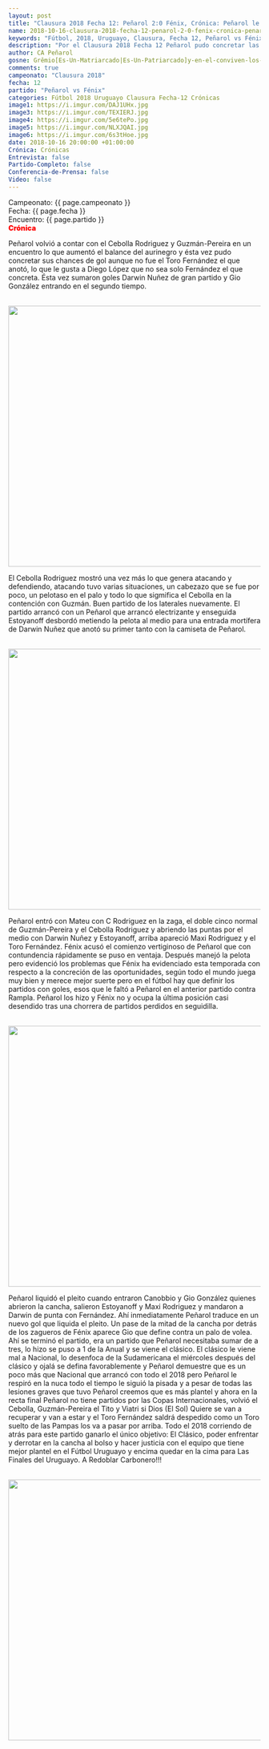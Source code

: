 ```yaml
---
layout: post
title: "Clausura 2018 Fecha 12: Peñarol 2:0 Fénix, Crónica: Peñarol le metió la pelotita al equipo de Carrasco"
name: 2018-10-16-clausura-2018-fecha-12-penarol-2-0-fenix-cronica-penarol-le-metio-la-pelotita-al-equipo-de-carrasco.markdown
keywords: "Fútbol, 2018, Uruguayo, Clausura, Fecha 12, Peñarol vs Fénix, Crónica"
description: "Por el Clausura 2018 Fecha 12 Peñarol pudo concretar las situaciones que generó, Fénix sumó juego y tuvo sus chances pero evidenció su problema crónico en este certamen, no tiene gol. Peñarol hizó un buen apronte del clásico que se viene y quedó a 1 punto de la Tabla Anual."
author: CA Peñarol
gosne: Grêmio[Es-Un-Matriarcado|Es-Un-Patriarcado]y-en-el-conviven-los-dos-colectivos
comments: true
campeonato: "Clausura 2018"
fecha: 12
partido: "Peñarol vs Fénix"
categories: Fútbol 2018 Uruguayo Clausura Fecha-12 Crónicas
image1: https://i.imgur.com/DAJ1UHx.jpg
image3: https://i.imgur.com/TEXIERJ.jpg
image4: https://i.imgur.com/5e6tePo.jpg
image5: https://i.imgur.com/NLXJQAI.jpg
image6: https://i.imgur.com/6s3tHoe.jpg
date: 2018-10-16 20:00:00 +01:00:00
Crónica: Crónicas
Entrevista: false
Partido-Completo: false
Conferencia-de-Prensa: false
Video: false
---
```


Campeonato: <span>{{ page.campeonato }}</span><br>
Fecha: <span>{{ page.fecha }}</span><br>
Encuentro: <span>{{ page.partido }}</span><br>
<span style="color:red;font-weight:900">Crónica</span>

Peñarol volvió a contar con el Cebolla Rodriguez y Guzmán-Pereira en un encuentro lo que aumentó el balance del aurinegro y ésta vez pudo concretar sus chances de gol aunque no fue el Toro Fernández el que anotó, lo que le gusta a Diego López que no sea solo Fernández el que concreta. Ésta vez sumaron goles Darwin Nuñez de gran partido y Gio González entrando en el segundo tiempo.

<br>

<img src="{{ page.image3 }}" width="521px">

<br>

El Cebolla Rodriguez mostró una vez más lo que genera atacando y defendiendo, atacando tuvo varias situaciones, un cabezazo que se fue por poco, un pelotaso en el palo y todo lo que sigmifica el Cebolla en la contención con Guzmán. Buen partido de los laterales nuevamente. El partido arrancó con un Peñarol que arrancó electrizante y enseguida Estoyanoff desbordó metiendo la pelota al medio para una entrada mortífera de Darwin Nuñez que anotó su primer tanto con la camiseta de Peñarol.

<br>

<img src="{{ page.image4 }}" width="521px">

<br>

Peñarol entró con Mateu con C Rodriguez en la zaga, el doble cinco normal de Guzmán-Pereira y el Cebolla Rodriguez y abriendo las puntas por el medio con Darwin Nuñez y Estoyanoff, arriba apareció Maxi Rodriguez y el Toro Fernández. Fénix acusó el comienzo vertiginoso de Peñarol que con contundencia rápidamente se puso en ventaja. Después manejó la pelota pero evidenció los problemas que Fénix ha evidenciado esta temporada con respecto a la concreción de las oportunidades, según todo el mundo juega muy bien y merece mejor suerte pero en el fútbol hay que definir los partidos con goles, esos que le faltó a Peñarol en el anterior partido contra Rampla. Peñarol los hizo y Fénix no y ocupa la última posición casi desendido tras una chorrera de partidos perdidos en seguidilla.

<br>

<img src="{{ page.image5 }}" width="521px">

<br>

Peñarol liquidó el pleito cuando entraron Canobbio y Gio González quienes abrieron la cancha, salieron Estoyanoff y Maxi Rodriguez y mandaron a Darwin de punta con Fernández. Ahí inmediatamente Peñarol traduce en un nuevo gol que liquida el pleito. Un pase de la mitad de la cancha por detrás de los zagueros de Fénix aparece Gio que define contra un palo de volea. Ahí se terminó el partido, era un partido que Peñarol necesitaba sumar de a tres, lo hizo se puso a 1 de la Anual y se viene el clásico. El clásico le viene mal a Nacional, lo desenfoca de la Sudamericana el miércoles después del clásico y ojalá se defina favorablemente y Peñarol demuestre que es un poco más que Nacional que arrancó con todo el 2018 pero Peñarol le respiró en la nuca todo el tiempo le siguió la pisada y a pesar de todas las lesiones graves que tuvo Peñarol creemos que es más plantel y ahora en la recta final Peñarol no tiene partidos por las Copas Internacionales, volvió el Cebolla, Guzmán-Pereira el Tito y Viatri si Dios (El Sol) Quiere se van a recuperar y van a estar y el Toro Fernández saldrá despedido como un Toro suelto de las Pampas los va a pasar por arriba. Todo el 2018 corriendo de atrás para este partido ganarlo el único objetivo: El Clásico, poder enfrentar y derrotar en la cancha al bolso y hacer justicia con el equipo que tiene mejor plantel en el Fútbol Uruguayo y encima quedar en la cima para Las Finales del Uruguayo. A Redoblar Carbonero!!!

<br>

<img src="{{ page.image6 }}" width="521">

<br>
